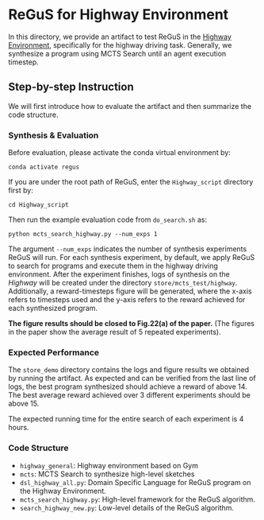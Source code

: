 # ReGuS for Highway Environment

In this directory, we provide an artifact to test ReGuS in the [Highway Environment](https://github.com/Farama-Foundation/HighwayEnv), specifically for the highway driving task. Generally, we synthesize a program using MCTS Search until an agent execution timestep.

## Step-by-step Instruction

We will first introduce how to evaluate the artifact and then summarize the code structure.

### Synthesis & Evaluation

Before evaluation, please activate the conda virtual environment by:
```
conda activate regus
```

If you are under the root path of ReGuS, enter the ```Highway_script``` directory first by:
```
cd Highway_script
```

Then run the example evaluation code from ```do_search.sh``` as:
```
python mcts_search_highway.py --num_exps 1
```

The argument ```--num_exps``` indicates the number of synthesis experiments ReGuS will run. For each synthesis experiment, by default, we apply ReGuS to search for programs and execute them in the highway driving environment. After the experiment finishes, logs of synthesis on the *Highway* will be created under the directory ```store/mcts_test/highway```. Additionally, a reward-timesteps figure will be generated, where the x-axis refers to timesteps used and the y-axis refers to the reward achieved for each synthesized program.

**The figure results should be closed to Fig.22(a) of the paper.** (The figures in the paper show the average result of 5 repeated experiments).

### Expected Performance

The ```store_demo``` directory contains the logs and figure results we obtained by running the artifact. As expected and can be verified from the last line of logs, the best program synthesized should achieve a reward of above 14. The best average reward achieved over 3 different experiments should be above 15.

The expected running time for the entire search of each experiment is 4 hours.

### Code Structure

- ```highway_general```: Highway environment based on Gym
- ```mcts```: MCTS Search to synthesize high-level sketches
- ```dsl_highway_all.py```: Domain Specific Language for ReGuS program on the Highway Environment.
- ```mcts_search_highway.py```: High-level framework for the ReGuS algorithm.
- ```search_highway_new.py```: Low-level details of the ReGuS algorithm.
